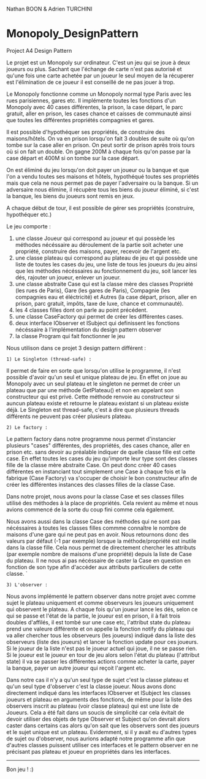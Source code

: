 Nathan BOON & Adrien TURCHINI
# Monopoly_DesignPattern
Project A4 Design Pattern 

Le projet est un Monopoly sur ordinateur. 
C'est un jeu qui se joue à deux joueurs ou plus. 
Sachant que l'échange de carte n'est pas autorisé et qu'une fois une carte achetée par un joueur le seul moyen de la récuperer est l'élimination de ce joueur il est conseillé de ne pas jouer à trop.

Le Monopoly fonctionne comme un Monopoly normal type Paris avec les rues parisiennes, gares etc.
Il implémente toutes les fonctions d'un Monopoly avec 40 cases différentes, la prison, la case départ, le parc gratuit, aller en prison, les cases chance et caisses de communauté ainsi que toutes les différentes propriétés compagnies et gares.

Il est possible d'hypothéquer ses propriétés, de construire des maisons/hôtels. 
On va en prison lorsqu'on fait 3 doubles de suite où qu'on tombe sur la case aller en prison. On peut sortir de prison après trois tours où si on fait un double.
On gagne 200M à chaque fois qu'on passe par la case départ et 400M si on tombe sur la case départ. 

On est éliminé du jeu lorsqu'on doit payer un joueur ou la banque et que l'on a vendu toutes ses maisons et hôtels, hypothéqué toutes ses propriétés mais que cela ne nous permet pas de payer l'adversaire ou la banque. 
Si un adversaire nous élimine, il récupère tous les biens du joueur éliminé, si c'est la banque, les biens du joueurs sont remis en jeux. 

A chaque début de tour, il est possible de gérer ses propriétés (construire, hypothéquer etc.)

Le jeu comporte :
  1) une classe Joueur qui correspond au joueur et qui possède les méthodes nécéssaire au déroulement de la partie soit acheter une propriété, construire des maisons, payer, recevoir de l'argent etc.
  2) une classe plateau qui correspond au plateau de jeu et qui possède une liste de toutes les cases du jeu, une liste de tous les joueurs du jeu ainsi que les méthodes nécéssaires au fonctionnement du jeu, soit lancer les dés, rajouter un joueur, enlever un joueur.
  3) une classe abstraite Case qui est la classe mère des classes Propriété (les rues de Paris), Gare (les gares de Paris), Compagnie (les compagnies eau et éléctricité) et Autres (la case départ, prison, aller en prison, parc gratuit, impôts, taxe de luxe, chance et communauté). 
  4) les 4 classes filles dont on parle au point précédent. 
  5) une classe CaseFactory qui permet de créer les différentes cases.
  6) deux interface IObserver et ISubject qui definissent les fonctions nécéssaire à l'implémentation du design pattern observer
  7) la classe Program qui fait fonctionner le jeu
  
Nous utilison dans ce projet 3 design pattern différent : 

    1) Le Singleton (thread-safe) :

Il permet de faire en sorte que lorsqu'on utilise le programme, il n'est possible d'avoir qu'un seul et unique plateau de jeu. En effet on joue au Monopoly avec un seul plateau et le singleton ne permet de créer un plateau que par une méthode GetPlateau() et non en appelant son constructeur qui est privé. Cette méthode renvoie au constructeur si auncun plateau existe et retourne le plateau existant si un plateau existe déjà. Le Singleton est thread-safe, c'est à dire que plusieurs threads différents ne peuvent pas créer plusieurs plateau. 


    2) Le factory :

Le pattern factory dans notre programme nous permet d'instancier plusieurs "cases" différentes, des propriétés, des cases chance, aller en prison etc. sans devoir au préalable indiquer de quelle classe fille est cette case. En effet toutes les cases du jeu qu'importe leur type sont des classes fille de la classe mère abstraite Case. On peut donc créer 40 cases différentes en instanciant tout simplement une Case à chaque fois et la fabrique (Case Factory) va s'occuper de choisir le bon constructeur afin de créer les différentes instances des classes filles de la classe Case.

Dans notre projet, nous avons pour la classe Case et ses classes filles utilisé des méthodes à la place de propriétés. Cela revient au même et nous avions commencé de la sorte du coup fini comme cela également. 

Nous avons aussi dans la classe Case des méthodes qui ne sont pas nécéssaires à toutes les classes filles commme connaître le nombre de maisons d'une gare qui ne peut pas en avoir. Nous retournons donc des valeurs par défaut (-1 par exemple) lorsque la méthode/propriété est inutile dans la classe fille. Cela nous permet de directement chercher les attributs (par exemple nombre de maisons d'une propriété) depuis la liste de Case du plateau. Il ne nous ai pas nécéssaire de caster la Case en question en fonction de son type afin d'accéder aux attributs particuliers de cette classe. `


    3) L'observer :

Nous avons implémenté le pattern observer dans notre projet avec comme sujet le plateau uniquement et comme observeurs les joueurs uniquement qui observent le plateau. A chaque fois qu'un joueur lance les dés, selon ce qui se passe et l'état de la partie, le joueur est en prison, il à fait trois doubles d'affilés, il est tombé sur une case etc, l'attribut state du plateau prend une valeure différente et on appelle la fonction notify du plateau qui va aller chercher tous les observeurs (les joueurs) indiqué dans la liste des observeurs (liste des joueurs) et lancer la fonction update pour ces joueurs. Si le joueur de la liste n'est pas le joueur actuel qui joue, il ne se passe rien. Si le joueur est le joueur en tour de jeu alors selon l'état du plateau (l'attribut state) il va se passer les différentes actions comme acheter la carte, payer la banque, payer un autre joueur qui reçoit l'argent etc.

Dans notre cas il n'y a qu'un seul type de sujet c'est la classe plateau et qu'un seul type d'observer c'est la classe joueur. Nous avons donc directement indiqué dans les interfaces IObserver et ISubject les classes joueurs et plateau en arguments des fonctions, de même pour la liste des observers inscrit au plateau (voir classe plateau) qui est une liste de Joueurs. Cela a été fait dans un soucis de simplicité car cela évitait de devoir utiliser des objets de type Observer et Subject qu'on devrait alors caster dans certains cas alors qu'on sait que les observers sont des joueurs et le sujet unique est un plateau. Evidemment, si il y avait eu d'autres types de sujet ou d'observer, nous aurions adapté notre programme afin que d'autres classes puissent utiliser ces interfaces et le pattern observer en ne précisant pas plateau et joueur en propriétés dans les interfaces.

-----------------------
Bon jeu ! :) 


